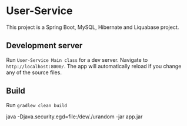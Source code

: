 # User-Service

This project is a Spring Boot, MySQL, Hibernate and Liquabase project.

## Development server

Run `User-Service Main class` for a dev server. Navigate to `http://localhost:8000/`. The app will automatically reload if you change any of the source files.

## Build

Run `gradlew clean build`

java -Djava.security.egd=file:/dev/./urandom -jar app.jar
